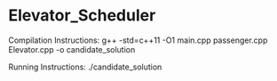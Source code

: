 # Elevator_Scheduler

Compilation Instructions: 
g++ -std=c++11 -O1 main.cpp passenger.cpp Elevator.cpp -o candidate_solution

Running Instructions: 
./candidate_solution
